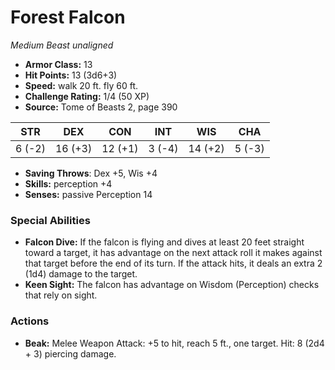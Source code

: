 # Forest Falcon

*Medium* *Beast* *unaligned*

- **Armor Class:** 13
- **Hit Points:** 13 (3d6+3)
- **Speed:** walk 20 ft. fly 60 ft.
- **Challenge Rating:** 1/4 (50 XP)
- **Source:** Tome of Beasts 2, page 390

| STR | DEX | CON | INT | WIS | CHA |
| --- | --- | --- | --- | --- | --- |
| 6 (-2) | 16 (+3) | 12 (+1) | 3 (-4) | 14 (+2) | 5 (-3) |

- **Saving Throws**: Dex +5, Wis +4
- **Skills:** perception +4
- **Senses:** passive Perception 14

### Special Abilities

- **Falcon Dive:** If the falcon is flying and dives at least 20 feet straight toward a target, it has advantage on the next attack roll it makes against that target before the end of its turn. If the attack hits, it deals an extra 2 (1d4) damage to the target.
- **Keen Sight:** The falcon has advantage on Wisdom (Perception) checks that rely on sight.

### Actions

- **Beak:** Melee Weapon Attack: +5 to hit, reach 5 ft., one target. Hit: 8 (2d4 + 3) piercing damage.


